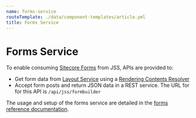 ```yaml
---
name: forms-service
routeTemplate: ./data/component-templates/article.yml
title: Forms Service
---
```


# Forms Service

To enable consuming [Sitecore Forms](https://doc.sitecore.com/users/101/sitecore-experience-platform/en/introducing-sitecore-forms.html) from JSS, APIs are provided to:

* Get form data from [Layout Service](/docs/fundamentals/services/layout-service) using a [Rendering Contents Resolver](/docs/techniques/extending-layout-service/layoutservice-rendering-contents)
* Accept form posts and return JSON data in a REST service. The URL for for this API is `/api/jss/formbuilder`

The usage and setup of the forms service are detailed in the [forms reference documentation](/docs/techniques/forms).

